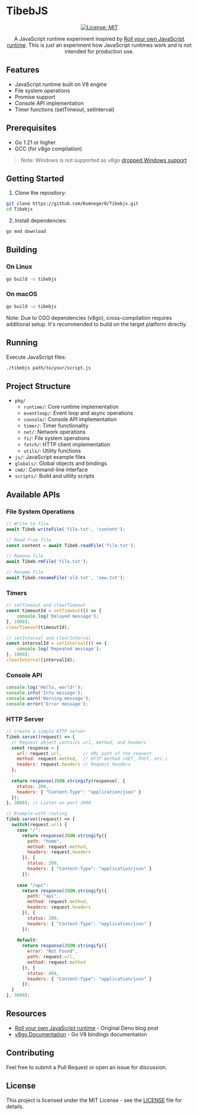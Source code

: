 # TibebJS

<div align="center">

[![License: MIT](https://img.shields.io/badge/License-MIT-yellow.svg)](https://opensource.org/licenses/MIT)

A JavaScript runtime experiment inspired by [Roll your own JavaScript runtime](https://deno.com/blog/roll-your-own-javascript-runtime). This is just an experiment how JavaScript runtimes work and is not intended for production use.

</div>

## Features

- JavaScript runtime built on V8 engine
- File system operations
- Promise support
- Console API implementation
- Timer functions (setTimeout, setInterval)

## Prerequisites

- Go 1.21 or higher
- GCC (for v8go compilation)

> Note: Windows is not supported as v8go [dropped Windows support](https://github.com/rogchap/v8go/pull/234)

## Getting Started

1. Clone the repository:
```bash
git clone https://github.com/Kumneger0/Tibebjs.git
cd Tibebjs
```

2. Install dependencies:
```bash
go mod download
```

## Building

### On Linux
```bash
go build -o tibebjs
```

### On macOS
```bash
go build -o tibebjs
```

Note: Due to CGO dependencies (v8go), cross-compilation requires additional setup. It's recommended to build on the target platform directly.

## Running

Execute JavaScript files:
```bash
./tibebjs path/to/your/script.js
```

## Project Structure

- `pkg/`
  - `runtime/`: Core runtime implementation
  - `eventloop/`: Event loop and async operations
  - `console/`: Console API implementation
  - `timer/`: Timer functionality
  - `net/`: Network operations
  - `fs/`: File system operations
  - `fetch/`: HTTP client implementation
  - `utils/`: Utility functions
- `js/`: JavaScript example files
- `globals/`: Global objects and bindings
- `cmd/`: Command-line interface
- `scripts/`: Build and utility scripts

## Available APIs

### File System Operations
```javascript
// Write to file
await Tibeb.writeFile('file.txt', 'content');

// Read from file
const content = await Tibeb.readFile('file.txt');

// Remove file
await Tibeb.rmFile('file.txt');

// Rename file
await Tibeb.renameFile('old.txt', 'new.txt');
```

### Timers
```javascript
// setTimeout and clearTimeout
const timeoutId = setTimeout(() => {
    console.log('Delayed message');
}, 1000);
clearTimeout(timeoutId);

// setInterval and clearInterval
const intervalId = setInterval(() => {
    console.log('Repeated message');
}, 1000);
clearInterval(intervalId);
```

### Console API
```javascript
console.log('Hello, world!');
console.info('Info message');
console.warn('Warning message');
console.error('Error message');
```

### HTTP Server
```javascript
// Create a simple HTTP server
Tibeb.serve((request) => {
  // Request object contains url, method, and headers
  const response = {
    url: request.url,        // URL path of the request
    method: request.method,  // HTTP method (GET, POST, etc.)
    headers: request.headers // Request headers
  };
  
  return response(JSON.stringify(response), {
    status: 200,
    headers: { "Content-Type": "application/json" }
  });
}, 3000); // Listen on port 3000

// Example with routing
Tibeb.serve((request) => {
  switch(request.url) {
    case "/":
      return response(JSON.stringify({ 
        path: "home",
        method: request.method,
        headers: request.headers 
      }), {
        status: 200,
        headers: { "Content-Type": "application/json" }
      });
      
    case "/api":
      return response(JSON.stringify({ 
        path: "api",
        method: request.method,
        headers: request.headers 
      }), {
        status: 200,
        headers: { "Content-Type": "application/json" }
      });
      
    default:
      return response(JSON.stringify({ 
        error: "Not Found",
        path: request.url,
        method: request.method 
      }), {
        status: 404,
        headers: { "Content-Type": "application/json" }
      });
  }
}, 3000);
```

## Resources

- [Roll your own JavaScript runtime](https://deno.com/blog/roll-your-own-javascript-runtime) - Original Deno blog post
- [v8go Documentation](https://pkg.go.dev/rogchap.com/v8go) - Go V8 bindings documentation

## Contributing

Feel free to submit a Pull Request or open an issue for discussion.

## License

This project is licensed under the MIT License - see the [LICENSE](LICENSE) file for details.
